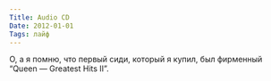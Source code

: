 ```yaml
---
Title: Audio CD
Date: 2012-01-01
Tags: лайф
---
```


<div class="text">О, а я помню, что первый сиди, который я купил, был фирменный “Queen — Greatest Hits II”. </div>